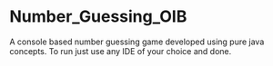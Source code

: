 # Number_Guessing_OIB
A console based number guessing game developed using pure java concepts.
To run just use any IDE of your choice and done.
